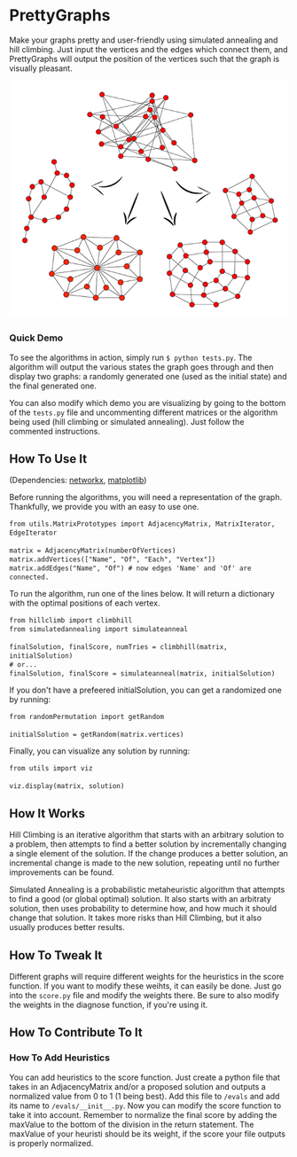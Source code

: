 # PrettyGraphs

Make your graphs pretty and user-friendly using simulated annealing and hill climbing. Just input the vertices and the edges which connect them, and PrettyGraphs will output the position of the vertices such that the graph is visually pleasant.

![](scrnsht.png)

### Quick Demo
To see the algorithms in action, simply run `$ python tests.py`. The algorithm will output the various states the graph goes through and then display two graphs: a randomly generated one (used as the initial state) and the final generated one.

You can also modify which demo you are visualizing by going to the bottom of the `tests.py` file and uncommenting different matrices or the algorithm being used (hill climbing or simulated annealing). Just follow the commented instructions.

How To Use It
-------------
(Dependencies: [networkx](https://networkx.github.io/), [matplotlib](http://matplotlib.org/))

Before running the algorithms, you will need a representation of the graph. Thankfully, we provide you with an easy to use one.
```
from utils.MatrixPrototypes import AdjacencyMatrix, MatrixIterator, EdgeIterator

matrix = AdjacencyMatrix(numberOfVertices)
matrix.addVertices(["Name", "Of", "Each", "Vertex"])
matrix.addEdges("Name", "Of") # now edges 'Name' and 'Of' are connected.
```

To run the algorithm, run one of the lines below. It will return a dictionary with the optimal positions of each vertex.
```
from hillclimb import climbhill
from simulatedannealing import simulateanneal

finalSolution, finalScore, numTries = climbhill(matrix, initialSolution)
# or...
finalSolution, finalScore = simulateanneal(matrix, initialSolution)
```
If you don't have a prefeered initialSolution, you can get a randomized one by running:
```
from randomPermutation import getRandom

initialSolution = getRandom(matrix.vertices)
```

Finally, you can visualize any solution by running:
```
from utils import viz

viz.display(matrix, solution)
```

How It Works
------------
Hill Climbing is an iterative algorithm that starts with an arbitrary solution to a problem, then attempts to find a better solution by incrementally changing a single element of the solution. If the change produces a better solution, an incremental change is made to the new solution, repeating until no further improvements can be found.

Simulated Annealing is a probabilistic metaheuristic algorithm that attempts to find a good (or global optimal) solution. It also starts with an arbitraty solution, then uses probability to determine how, and how much it should change that solution. It takes more risks than Hill Climbing, but it also usually produces better results.

How To Tweak It
---------------
Different graphs will require different weights for the heuristics in the score function. If you want to modify these weihts, it can easily be done. Just go into the `score.py` file and modify the weights there. Be sure to also modify the weights in the diagnose function, if you're using it.

How To Contribute To It
-----------------------
### How To Add Heuristics
You can add heuristics to the score function. Just create a python file that takes in an AdjacencyMatrix and/or a proposed solution and outputs a normalized value from 0 to 1 (1 being best). Add this file to `/evals` and add its name to `/evals/__init__.py`. Now you can modify the score function to take it into account. Remember to normalize the final score by adding the maxValue to the bottom of the division in the return statement. The maxValue of your heuristi should be its weight, if the score your file outputs is properly normalized.
